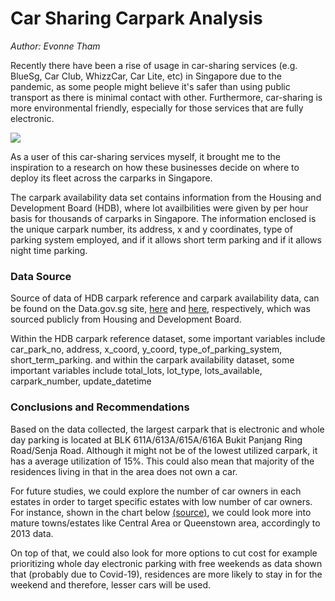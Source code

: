 # Car Sharing Carpark Analysis
_Author: Evonne Tham_

Recently there have been a rise of usage in car-sharing services (e.g. BlueSg, Car Club, WhizzCar, Car Lite, etc) in Singapore due to the pandemic, as some people might believe it's safer than using public transport as there is minimal contact with other. Furthermore, car-sharing is more environmental friendly, especially for those services that are fully electronic. 

<p><img src="https://www.todayonline.com/sites/default/files/styles/new_app_article_detail/public/photos/43_images/img_1733_0.jpg?itok=QiCUw4EL"></p>

As a user of this car-sharing services myself, it brought me to the inspiration to a research on how these businesses decide on where to deploy its fleet across the carparks in Singapore.

The carpark availability data set contains information from the Housing and Development Board (HDB), where lot availbilities were given by per hour basis for thousands of carparks in Singapore. The information enclosed is the unique carpark number, its address, x and y coordinates, type of parking system employed, and if it allows short term parking and if it allows night time parking. 

### Data Source
Source of data of HDB carpark reference and carpark availability data, can be found on the Data.gov.sg site, [here](https://data.gov.sg/dataset/hdb-carpark-information) and [here](https://data.gov.sg/dataset/carpark-availability), respectively, which was sourced publicly from Housing and Development Board.

Within the HDB carpark reference dataset, some important variables include car_park_no, address, x_coord, y_coord, type_of_parking_system, short_term_parking.
and within the carpark availability dataset, some important variables include total_lots, lot_type, lots_available, carpark_number, update_datetime

### Conclusions and Recommendations
Based on the data collected, the largest carpark that is electronic and whole day parking is located at BLK 611A/613A/615A/616A Bukit Panjang Ring Road/Senja Road. Although it might not be of the lowest utilized carpark, it has a average utilization of 15%. This could also mean that majority of the residences living in that in the area does not own a car. 

For future studies, we could explore the number of car owners in each estates in order to target specific estates  with low number of car owners. For instance, shown in the chart below [(source)](https://www.hdb.gov.sg/-/media/doc/PLG/monograph-1-29-dec-2014.pdf), we could look more into mature towns/estates like Central Area or Queenstown area, accordingly to 2013 data. 

On top of that, we could also look for more options to cut cost for example prioritizing whole day electronic parking with free weekends as data shown that (probably due to Covid-19), residences are more likely to stay in for the weekend and therefore, lesser cars will be used. 

